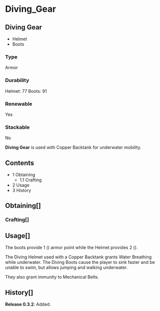 # Diving_Gear

## Diving Gear

- Helmet
- Boots

### Type

Armor

### Durability

Helmet: 77
Boots: 91

### Renewable

Yes

### Stackable

No

**Diving Gear** is used with Copper Backtank for underwater mobility.

## Contents

- 1 Obtaining
    - 1.1 Crafting
- 2 Usage
- 3 History

## Obtaining[]

### Crafting[]

## Usage[]

The boots provide 1 () armor point while the Helmet provides 2 ().

The Diving Helmet used with a Copper Backtank grants Water Breathing while underwater. The Diving Boots cause the player to sink faster and be unable to swim, but allows jumping and walking underwater.

They also grant immunity to Mechanical Belts.

## History[]

**Release 0.3.2**: Added.